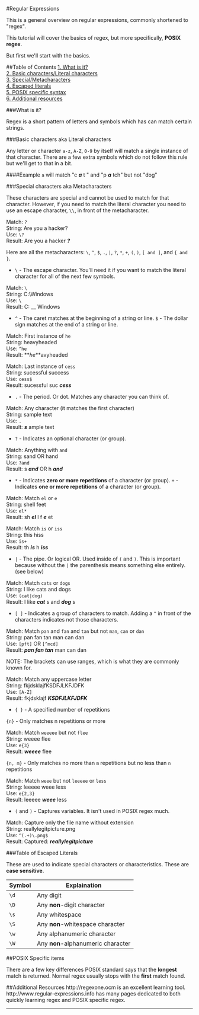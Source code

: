 #Regular Expressions


This is a general overview on regular expressions, commonly shortened to "regex".

This tutorial will cover the basics of regex, but more specifically, **POSIX regex**.

But first we'll start with the basics.

##Table of Contents
[1. What is it?](#what)    
[2. Basic characters/Literal characters](#literal)    
[3. Special/Metacharacters](#meta)    
[4. Escaped literals](#escaped)    
[5. POSIX specific syntax](#posix)    
[6. Additional resources](#resources)    

<a name="what"/>
###What is it?

Regex is a short pattern of letters and symbols which has can match certain strings.

<a name="literal"/>
###Basic characters aka Literal characters

Any letter or character `a-z`, `A-Z`, `0-9` by itself will match a single instance of that character. There are a few extra symbols which do not follow this rule but we'll get to that in a bit.

####Example
`a` will match "c **_a_** t " and "p **_a_** tch" but not "dog"

<a name="meta"/>
###Special characters aka Metacharacters

These characters are special and cannot be used to match for that character. However, if you need to match the literal character you need to use an escape character, `\\`, in front of the metacharacter.

Match: `?`    
String: Are you a hacker?    
Use: `\?`    
Result: Are you a hacker **_?_**    

Here are all the metacharacters: `\`, `^`, `$`, `.`, `|`, `?`, `*`, `+`, `(`, `)`, `[ and ]`, and `{ and }`.
+ `\` - The escape character. You'll need it if you want to match the literal character for all of the next few symbols.

Match: `\`    
String: C:\Windows    
Use: `\`    
Result: C: **_\_** Windows    

+ `^` - The caret matches at the beginning of a string or line.  `$` - The dollar sign matches at the end of a string or line.

Match: First instance of `he`    
String: heavyheaded    
Use: `^he`    
Result: **_he_**avyheaded    
	
Match: Last instance of `cess`    
String: sucessful success    
Use: `cess$`    
Result: sucessful suc **_cess_**    

+ `.` - The period. Or dot. Matches any character you can think of.

Match: Any character (it matches the first character)    
String: sample text    
Use: `.`    
Result: **_s_** ample text    

+ `?` - Indicates an optional character (or group).

Match:  Anything with `and`    
String: sand    OR    hand    
Use: `?and`    
Result: s **_and_**    OR    h **_and_**    

+ `*` - Indicates **zero or more repetitions** of a character (or group). `+` - Indicates **one or more repetitions** of a character (or group).

Match: Match `el` or `e`    
String: shell feet    
Use: `el*`    
Result: sh **_el_** l  f **_e_** et   
	
Match: Match `is` or `iss`    
String: this hiss    
Use: `is+`    
Result: th **_is_** h **_iss_**    

+ `|` - The pipe. Or logical OR. Used inside of `(` and `)`. This is important because without the `|` the parenthesis means something else entirely. (see below)

Match: Match `cats` or `dogs`    
String: I like cats and dogs    
Use: `(cat|dog)`     
Result: I like **_cat_** s and **_dog_** s    

+ `[ ]` - Indicates a group of characters to match. Adding a `^` in front of the characters indicates not those characters.

Match: Match `pan` and `fan` and `tan` but not `man`, `can` or `dan`    
String: pan fan tan man can dan    
Use: `[pft]` OR `[^mcd]`     
Result: **_pan fan tan_** man can dan    

NOTE: The brackets can use ranges, which is what they are commonly known for.

Match: Match any uppercase letter    
String: fkjdsklajfKSDFJLKFJDFK    
Use: `[A-Z]`     
Result: fkjdsklajf **_KSDFJLKFJDFK_**    

+ `{ }` - A specified number of repetitions

`{n}` - Only matches n repetitions or more

Match: Match `weeeee` but not `flee`     
String: weeee flee   
Use: `e{3}`     
Result: **_weeee_** flee    

`{n, m}` - Only matches no more than `m` repetitions but no less than `n` repetitions

Match: Match `weee` but not `leeeee` or `less`     
String: leeeee weee less   
Use: `e{2,3}`     
Result: leeeee **_weee_** less    

+ `(` and `)` - Captures variables. It isn't used in POSIX regex much.

Match: Capture only the file name without extension     
String: reallylegitpicture.png   
Use: `^(.+)\.png$`     
Result: Captured: **_reallylegitpicture_**     

<a name="escaped"/>
###Table of Escaped Literals

These are used to indicate special characters or characteristics. These are **case sensitive**.

Symbol | Explaination
-------|-------------
 `\d`  |  Any digit
 `\D`  |  Any **non**-digit character
 `\s`  |  Any whitespace
 `\S`  |  Any **non**-whitespace character
 `\w`  |  Any alphanumeric character
 `\W`  |  Any **non**-alphanumeric character

<a name="posix"/>
##POSIX Specific items

There are a few key differences  POSIX standard says that the **longest** match is returned. Normal regex usually stops with the **first** match found.


<a name="resources"/>
##Additional Resources
http://regexone.ocm is an excellent learning tool.    
http://www.regular-expressions.info has many pages dedicated to both quickly learning regex and POSIX specific regex.

----------------------------------

